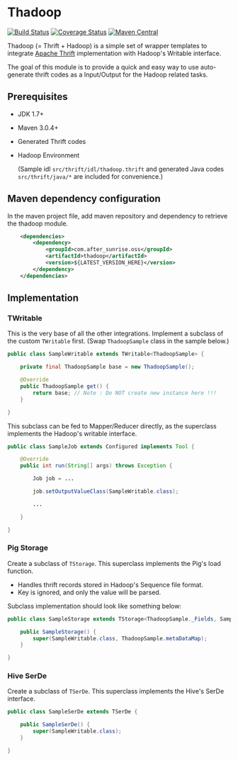 # Thadoop
[![Build Status][travis-icon]][travis-page] [![Coverage Status][coverall-icon]][coverall-page] [![Maven Central][maven-icon]][maven-page]

Thadoop (= Thrift + Hadoop) is a simple set of wrapper templates to integrate [Apache Thrift](https://thrift.apache.org/) implementation with Hadoop's Writable interface. 

The goal of this module is to provide a quick and easy way to use auto-generate thrift codes as a Input/Output for the Hadoop related tasks.

## Prerequisites
* JDK 1.7+
* Maven 3.0.4+
* Generated Thrift codes
* Hadoop Environment

  (Sample idl `src/thrift/idl/thadoop.thrift` and generated Java codes `src/thrift/java/*` are included for convenience.)


## Maven dependency configuration
In the maven project file, add maven repository and dependency to retrieve the thadoop module.

```xml
    <dependencies>
        <dependency>
            <groupId>com.after_sunrise.oss</groupId>
            <artifactId>thadoop</artifactId>
            <version>${LATEST_VERSION_HERE}</version>
        </dependency>
    </dependencies>
```

## Implementation

### TWritable
This is the very base of all the other integrations. Implement a subclass of the custom `TWritable` first. (Swap `ThadoopSample` class in the sample below.)

```java:SampleWritable.java
public class SampleWritable extends TWritable<ThadoopSample> {

	private final ThadoopSample base = new ThadoopSample();

	@Override
	public ThadoopSample get() {
		return base; // Note : Do NOT create new instance here !!!
	}

}
```

This subclass can be fed to Mapper/Reducer directly, as the superclass implements the Hadoop's writable interface.

```java:SampleJob.java
public class SampleJob extends Configured implements Tool {

	@Override
	public int run(String[] args) throws Exception {

		Job job = ...

		job.setOutputValueClass(SampleWritable.class);

		...

	}

}
```


### Pig Storage
Create a subclass of `TStorage`. This superclass implements the Pig's load function. 
* Handles thrift records stored in Hadoop's Sequence file format.
* Key is ignored, and only the value will be parsed.

Subclass implementation should look like something below:

```java:SampleStorage.java
public class SampleStorage extends TStorage<ThadoopSample._Fields, SampleWritable> {

	public SampleStorage() {
		super(SampleWritable.class, ThadoopSample.metaDataMap);
	}

}
```


### Hive SerDe
Create a subclass of `TSerDe`. This superclass implements the Hive's SerDe interface.

```java:SampleSerDe.java
public class SampleSerDe extends TSerDe {

	public SampleSerDe() {
		super(SampleWritable.class);
	}

}
```

[travis-page]:https://travis-ci.org/after-the-sunrise/thadoop
[travis-icon]:https://travis-ci.org/after-the-sunrise/thadoop.svg?branch=master
[coverall-page]:https://coveralls.io/github/after-the-sunrise/thadoop?branch=master
[coverall-icon]:https://coveralls.io/repos/github/after-the-sunrise/thadoop/badge.svg?branch=master
[maven-page]:https://maven-badges.herokuapp.com/maven-central/com.after_sunrise.oss/thadoop
[maven-icon]:https://maven-badges.herokuapp.com/maven-central/com.after_sunrise.oss/thadoop/badge.svg